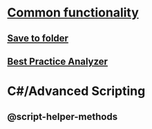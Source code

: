 ﻿# [Common functionality](common-features.md)
## [Save to folder](save-to-folder.md)
## [Best Practice Analyzer](xref:using-bpa)
# C#/Advanced Scripting
## @script-helper-methods
